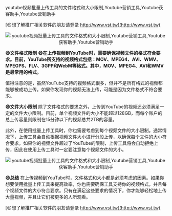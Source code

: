 youtube视频批量上传工具的文件格式和大小限制,Youtube营销工具,Youtube获客助手,Youtube营销助手

[😍想了解推广相关软件的朋友请登录 http://www.vst.tw](http://www.vst.tw)

 <center><img src="https://vst.tw/MP4/tuiguang/png/7.png" alt="youtube视频批量上传工具的文件格式和大小限制,Youtube营销工具,Youtube获客助手,Youtube营销助手"></center>

**😄文件格式限制**
**😄在上传视频到YouTube时，需要确保视频文件的格式符合要求。目前，YouTube所支持的视频格式包括：MOV、MPEG4、AVI、WMV、MPEGPS、FLV、3GPP和WebM等格式。其中，MOV、MPEG4、AVI和WMV是最常用的格式。**

值得注意的是，虽然YouTube支持的视频格式很多，但并不是所有格式的视频都能够被成功上传。如果你发现你的视频无法上传，可能是因为文件格式不符合要求。

**😄文件大小限制**
除了文件格式的要求之外，上传到YouTube的视频还必须满足一定的文件大小限制。目前，单个视频文件的大小不能超过128GB，而每个账户的总上传容量则限制在15分钟以下的视频总共2TB的容量。

此外，在使用批量上传工具时，你也需要考虑到每个视频文件的大小限制。通常情况下，上传工具会自动根据视频文件大小进行分段上传，以确保每个文件的大小符合要求。如果你的视频文件超过了YouTube的限制，上传工具将会自动拒绝上传，因此在使用上传工具时一定要注意每个视频文件的大小。

 <center><img src="https://vst.tw/MP4/tuiguang/png/5.png" alt="youtube视频批量上传工具的文件格式和大小限制,Youtube营销工具,Youtube获客助手,Youtube营销助手"></center>

**😄总结**
在上传视频到YouTube时，文件格式和大小都是必须考虑的因素。如果你想要使用批量上传工具来提高效率，你也需要确保工具支持你的视频格式，并且每个视频文件的大小符合要求。只有在满足这些要求的情况下，你才能够轻松地上传大量视频，并且让它们被更多的人所观看。

[😍想了解推广相关软件的朋友请登录 http://www.vst.tw](http://www.vst.tw)



